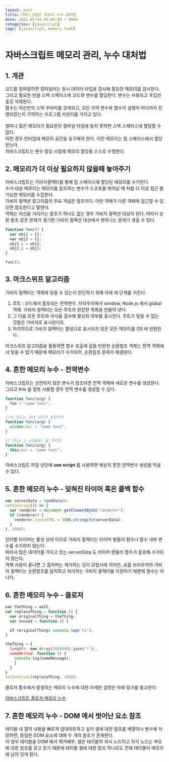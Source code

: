 ```yaml
---
layout: post
title: 자바스크립트 메모리 누수 대처법
date: 2021-05-04 08:00:00 + 0900
categories: [javascript]
tags: [javascript, memory leak]
---
```

# 자바스크립트 메모리 관리, 누수 대처법
## 1. 개관
코드를 컴파일하면 컴파일러는 원시 데이터 타입을 검사해 필요한 메모리를 검사한다.   
그리고 필요한 만큼 스택 스페이스에 코드와 변수를 할당한다. 변수는 사용되고 후입선출로 삭제된다.   
함수는 자신만의 스택 꾸러미를 갖게되고, 모든 지역 변수와 함수의 실행이 어디까지 진행되었는지 기억하는 프로그램 카운터를 가지고 있다.   
<br>
얼마나 많은 메모리가 필요한지 컴파일 타임에 알지 못하면 스택 스페이스에 할당할 수 없다.   
이런 경우 런타임에 메모리 공간을 요구해야 한다. 이런 메모리는 힙 스페이스에서 할당 받는다.   
자바스크립트는 변수 할당 시점에 메모리 할당을 스스로 수행한다.

## 2. 메모리가 더 이상 필요하지 않을때 놓아주기
자바스크립트는 가비지컬렉터를 통해 힙 스페이스에 할당된 메모리를 수거한다.   
수거 대상 메모리는 메모리를 참조하는 변수가 스코프를 벗어날 때 처럼 더 이상 접근 불가능한 메모리를 수집한다.   
가비지 컬렉션 알고리즘의 주요 개념은 참조이다. 어떤 객체가 다른 객체에 접근할 수 있으면 참조한다고 말한다.   
객체는 자신을 가리키는 참조가 하나도 없는 경우 가비지 컬렉션 대상이 된다. 따라서 순환 참조 같은 문제가 생기면 가비지 컬렉션 대상에서 벗어나는 문제가 생길 수 있다.   
```javascript
function func() {
  var obj1 = {};
  var obj2 = {};
  obj1.p = obj2;
  obj2.p = obj1;
} 

func();
```

## 3. 마크스위프 알고리즘
가비지 컬렉터는 객체에 닿을 수 있는지 판단하기 위해 아래 세 단계를 거친다.   
1. 루트 : 코드에서 잠조되는 전역변수. 브라우저에서 window, Node.js 에서 global 객체. 가비지 컬렉터는 모든 루트의 완전한 목록을 만들어 낸다.
2. 그 다음 모든 루트와 자식을 검사해 활성화 여부를 표시한다. 루트가 닿을 수 없는 것들은 가비지로 표시된다트
3. 마지막으로 가비지 컬렉터는 활성으로 표시되지 않은 모든 메모리를 OS 에 반환한다.   

마크스위프 알고리즘을 활용하면 함수 호출에 값을 반환한 순환참조 객체는 전역 객체에서 닿을 수 없기 때문에 메모리가 수거되어, 순환참조 문제가 해결된다.

## 4. 흔한 메모리 누수 - 전역변수
자바스크립트는 선언되지 않은 변수가 참조되면 전역 객체에 새로운 변수를 생성한다. 그리고 this 를 잘못 사용할 경우 전역 변수를 생성할 수 있다.
```javascript
function func(arg) {
  foo = "some text";
}

//위 코드는 아래 코드와 동일하다
function func(arg) {
  window.bar = "some text";
}

// this 는 global 을 가리킴
function func(arg) {
  this.bar = "some text";
}
```
자바스크립트 파일 상단에 __use script__ 를 사용하면 예상치 못한 전역변수 생성을 막을 수 있다.

## 5. 흔한 메모리 누수 - 잊혀진 타이머 혹은 콜백 함수
```javascript
var serverData = loadData();
setInterval(() => {
  var renderer = document.getElementById('renderer');
  if (renderer) {
    renderer.innerHTML = JSON.stringify(serverData);
  }
}, 5000);
```
인터벌 타이머는 활성 상태 이므로 가비지 컬렉터는 타이머 핸들러 함수나 함수 내부 변수를 수거하지 않는다.   
따라서 많은 데이터를 가지고 있는 serverData 도 타이머 핸들러 함수가 참조해 수거되지 않는다.   
객체 사용이 끝나면 그 옵저버는 제거하는 것이 모법사례 이지만, 요즘 브라우저의 가비지 컬렉터는 순환참조를 탐지하고 처리하는 가비지 컬렉터를 지원하기 때문에 필수는 아니다.

## 6. 흔한 메모리 누수 - 클로저
```javascript
var theThing = null;
var replaceThing = function () {
  var originalThing = theThing;
  var unused = function () {

  if (originalThing) console.log('hi');
}

theThing = {
  longStr: new Array(1000000).join('*');,
  someMethod: function () {
    console.log(someMessage);
    }
  } 
}
setInterval(replaceThing, 1000);
```
클로저 함수에서 발생하는 메모리 누수에 대한 자세한 설명은 아래 링크를 참고한다.   

[자바스크립트 클로저 메모리 누수](https://5-sh.github.io/javascript/2021/04/27/javascript-closure-memory-leak.html)

## 7. 흔한 메모리 누수 - DOM 에서 벗어난 요소 참조
테이블 내 열의 내용을 빠르게 업데이트하고 싶어 셀에 대한 참조를 배열이나 변수에 저장하면, 동일한 DOM 요소에 대해 두 개의 참조가 존재한다.   
이 경우 테이블을 DOM 에서 제거해부, 셀은 테이블의 자식 노드이고 자식 노드는 부모에 대한 참조를 갖고 있기 때문에 테이블 셀에 대한 참조 하나로도 전체 테이블이 메모리에 남아 있게 된다.   
